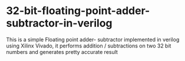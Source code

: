 # 32-bit-floating-point-adder-subtractor-in-verilog
This is a simple Floating point adder- subtractor implemented in verilog using Xilinx Vivado, it performs addition / subtractions on two 32 bit numbers and generates pretty accurate result
